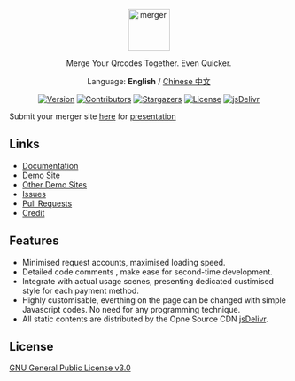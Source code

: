 <p align="center">
  <a href="https://merger.hxco.dev">
    <img alt="merger" src="https://ae01.alicdn.com/kf/HTB1M9ondUKF3KVjSZFE760ExFXae.png" height="75">
  </a>
</p>

<p align="center">
Merge Your Qrcodes Together. Even Quicker.
</p>
<p align="center">
Language: <strong>English</strong> / <a href="./README-CN.md">Chinese 中文</a>
</p>


<p align="center">
<a href="https://github.com/hifocus/merger/releases"><img alt="Version" src="https://img.shields.io/github/release/hifocus/merger/all.svg?style=flat-square"/></a>
<a href="https://github.com/hifocus/merger/graphs/contributors"><img alt="Contributors" src="https://img.shields.io/github/contributors/hifocus/merger.svg?style=flat-square"/></a>
<a href="https://github.com/hifocus/merger/stargazers"><img alt="Stargazers" src="https://img.shields.io/github/stars/hifocus/merger.svg?style=flat-square"/></a>
<a href="https://github.com/hifocus/merger/blob/master/LICENSE"><img alt="License" src="https://img.shields.io/github/license/hifocus/merger.svg?style=flat-square"/></a>
<a href="https://www.jsdelivr.com/package/gh/hifocus/merger"><img alt="jsDelivr" src="https://data.jsdelivr.com/v1/package/gh/hifocus/merger/badge"/></a>
</p>

Submit your merger site [here](https://github.com/hifocus/merger/issues/4) for [presentation](https://merger.hxco.dev/#/en-gb/?id=other-demo-sites)


## Links
- [Documentation](https://merger.hxco.dev/#/en-gb/)
- [Demo Site](https://demo.qrcdn.com)
- [Other Demo Sites](https://merger.hxco.dev/#/en-gb/?id=other-demo-sites)
- [Issues](https://github.com/hifocus/merger/issues)
- [Pull Requests](https://github.com/hifocus/merger/pulls)
- [Credit](https://merger.hxco.dev/#/en-gb/?id=credit)

## Features
- Minimised request accounts, maximised loading speed.
- Detailed code comments , make ease for second-time development.
- Integrate with actual usage scenes, presenting dedicated custimised style for each payment method.
- Highly customisable, everthing on the page can be changed with simple Javascript codes. No need for any programming technique.
- All static contents are distributed by the Opne Source CDN [jsDelivr](https://www.jsdelivr.com).

## License
[GNU General Public License v3.0](https://github.com/hifocus/merger/blob/master/LICENSE)
